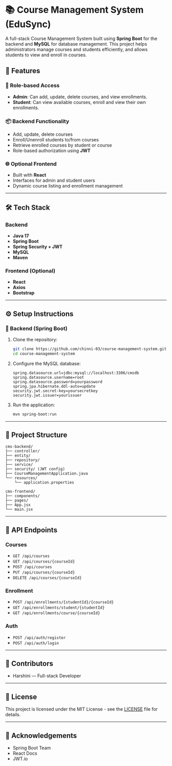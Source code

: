 # 📚 Course Management System (EduSync)

A full-stack Course Management System built using **Spring Boot** for the backend and **MySQL** for database management. This project helps administrators manage courses and students efficiently, and allows students to view and enroll in courses.

## 🚀 Features

### 👤 Role-based Access
- **Admin**: Can add, update, delete courses, and view enrollments.
- **Student**: Can view available courses, enroll and view their own enrollments.

### 📦 Backend Functionality
- Add, update, delete courses
- Enroll/Unenroll students to/from courses
- Retrieve enrolled courses by student or course
- Role-based authorization using **JWT**

### 🌐 Optional Frontend
- Built with **React**
- Interfaces for admin and student users
- Dynamic course listing and enrollment management

---

## 🛠️ Tech Stack

### Backend
- **Java 17**
- **Spring Boot**
- **Spring Security + JWT**
- **MySQL**
- **Maven**

### Frontend (Optional)
- **React**
- **Axios**
- **Bootstrap**

---

## ⚙️ Setup Instructions

### 🔧 Backend (Spring Boot)
1. Clone the repository:
   ```bash
   git clone https://github.com/chinni-03/course-management-system.git
   cd course-management-system

2. Configure the MySQL database:
   ```application.properties
   spring.datasource.url=jdbc:mysql://localhost:3306/cmsdb
   spring.datasource.username=root
   spring.datasource.password=yourpassword
   spring.jpa.hibernate.ddl-auto=update
   security.jwt.secret-key=yoursecretkey
   security.jwt.issuer=yourissuer

3. Run the application:
   ```bash
   mvn spring-boot:run

---

## 📁 Project Structure

```
cms-backend/
├── controller/
├── entity/
├── repository/
├── service/
├── security/ (JWT config)
├── CourseManagementApplication.java
└── resources/
    └── application.properties

cms-frontend/
├── components/
├── pages/
├── App.jsx
└── main.jsx
```

---

## 🔐 API Endpoints

### Courses
- `GET /api/courses`
- `GET /api/courses/{courseId}`
- `POST /api/courses`
- `PUT /api/courses/{courseId}`
- `DELETE /api/courses/{courseId}`

### Enrollment
- `POST /api/enrollments/{studentId}/{courseId}`
- `GET /api/enrollments/student/{studentId}`
- `GET /api/enrollments/course/{courseId}`

### Auth
- `POST /api/auth/register`
- `POST /api/auth/login`

---

## 🤝 Contributors

- Harshini — Full-stack Developer

---

## 📃 License

This project is licensed under the MIT License - see the [LICENSE](LICENSE.md) file for details.

---

## 🙌 Acknowledgements

- Spring Boot Team
- React Docs
- JWT.io
